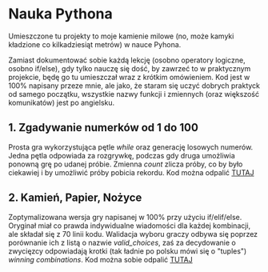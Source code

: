 # Nauka Pythona
Umieszczone tu projekty to moje kamienie milowe (no, może kamyki kładzione co kilkadziesiąt metrów) w nauce Pyhona.

Zamiast dokumentować sobie każdą lekcję (osobno operatory logiczne, osobno if/else), gdy tylko nauczę się dość, by zawrzeć to w praktycznym projekcie, będę go tu umieszczał wraz z krótkim omówieniem.
Kod jest w 100% napisany przeze mnie, ale jako, że staram się uczyć dobrych praktyck od samego początku, wszystkie nazwy funkcji i zmiennych (oraz większość komunikatów) jest po angielsku.

## 1. Zgadywanie numerków od 1 do 100
Prosta gra wykorzystująca pętle _while_ oraz generację losowych numerów. Jedna pętla odpowiada za rozgrywkę, podczas gdy druga umożliwia ponowną grę po udanej próbie. Zmienna _count_ zlicza próby, co by było ciekawiej i by umożliwić próby pobicia rekordu. Kod można odpalić [TUTAJ](https://replit.com/@lechdabrowski42/Guess-the-Number-Game)

## 2. Kamień, Papier, Nożyce
Zoptymalizowana wersja gry napisanej w 100% przy użyciu if/elif/else. Oryginał miał co prawda indywidualne wiadomości dla każdej kombinacji, ale składał się z 70 linii kodu. Walidacja wyboru graczy odbywa się poprzez porównanie ich z listą o nazwie _valid_choices_, zaś za decydowanie o zwycięzcy odpowiadają krotki (tak ładnie po polsku mówi się o "tuples") _winning combinations_. Kod można sobie odpalić [TUTAJ](https://replit.com/@lechdabrowski42/RockPaperScissors)
